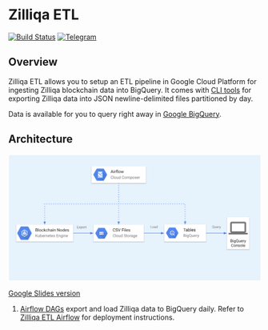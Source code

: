 # Zilliqa ETL

[![Build Status](https://travis-ci.org/blockchain-etl/zilliqa-etl.svg?branch=master)](https://travis-ci.org/blockchain-etl/zilliqa-etl)
[![Telegram](https://img.shields.io/badge/telegram-join%20chat-blue.svg)](https://t.me/joinchat/GsMpbA3mv1OJ6YMp3T5ORQ)

## Overview

Zilliqa ETL allows you to setup an ETL pipeline in Google Cloud Platform for ingesting Zilliqa blockchain data 
into BigQuery. It comes with [CLI tools](/cli) for exporting Zilliqa data into JSON newline-delimited files
partitioned by day. 

Data is available for you to query right away in 
[Google BigQuery](https://console.cloud.google.com/bigquery?page=dataset&d=crypto_zilliqa&p=public-data-finance).

## Architecture

![zilliqa_etl_architecture.svg](zilliqa_etl_architecture.png)

[Google Slides version](https://docs.google.com/presentation/d/16h_JVok0dZmHQfnWeGAUJAsEzkwUh2DSHVdhTe5LC-E/edit?usp=sharing)

1. [Airflow DAGs](https://airflow.apache.org/) export and load Zilliqa data to BigQuery daily. 
    Refer to [Zilliqa ETL Airflow](/airflow) for deployment instructions.
